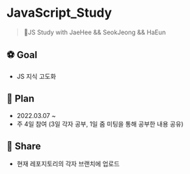 # JavaScript_Study
> 🌿JS Study with JaeHee &amp;&amp; SeokJeong &amp;&amp; HaEun

## ⚽️ Goal
- JS 지식 고도화

## 🧐 Plan
- 2022.03.07 ~
- 주 4일 참여 (3일 각자 공부, 1일 줌 미팅을 통해 공부한 내용 공유)

## 🍰 Share
- 현재 레포지토리의 각자 브랜치에 업로드
